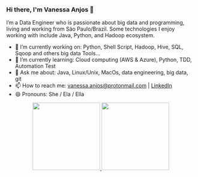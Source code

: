 ### Hi there, I'm Vanessa Anjos 👋

I’m a Data Engineer who is passionate about big data and programming, living and working from São Paulo/Brazil. Some technologies I enjoy working with include Java, Python, and Hadoop ecosystem.

- 🔭 I’m currently working on: Python, Shell Script, Hadoop, Hive, SQL, Sqoop and others big data Tools...
- 🌱 I’m currently learning: Cloud computing (AWS & Azure), Python, TDD, Automation Test
- 💬 Ask me about: Java, Linux/Unix, MacOs, data engineering, big data, git
- 📫 How to reach me: vanessa.anjos@protonmail.com | [LinkedIn](https://www.linkedin.com/in/vanessa-p-anjos/) 
- 😄 Pronouns: She / Ela / Ella 

<div align="center">
  <a href="https://github.com/vssaAnjos">
  <img height="180em" src="https://github-readme-stats.vercel.app/api?username=vssaAnjos&show_icons=true&theme=dracula&include_all_commits=true&count_private=true"/>
  <img height="180em" src="https://github-readme-stats.vercel.app/api/top-langs/?username=vssaAnjos&layout=compact&langs_count=7&theme=dracula"/>
</div>

  ## 
  <!--
  <div style="display: inline_block"><br>
  <img align="right" alt="Rafa-pic" height="150" style="border-radius:50px;" src="https://media.discordapp.net/attachments/639956127056134178/890373478988013628/Publicacoes_Instagram_1_1.png?width=676&height=676">
</div>
-->
